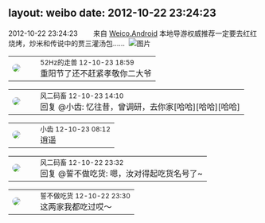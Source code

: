 layout: weibo
date: 2012-10-22 23:24:23
---
<meta name="referrer" content="no-referrer" />

2012-10-22 23:24:23  &nbsp;&nbsp;&nbsp;&nbsp;&nbsp;&nbsp; 来自 <a href="http://app.weibo.com/t/feed/l4RWD" rel="nofollow">Weico.Android</a>
本地导游权威推荐一定要去红红烧烤，炒米和传说中的贾三灌汤包……  ​​​
![图片](https://ww1.sinaimg.cn/large/6d2a6003jw1dy4eaadse8j.jpg)

<table style="width: 100%;">
  <tr>
    <td style="width: 40px;"><img style="border-radius:50%" src="https://tva4.sinaimg.cn/crop.0.0.180.180.50/8beaf773jw1e8qgp5bmzyj2050050aa8.jpg?KID=imgbed,tva&Expires=1624463464&ssig=gogH7x3Hj%2F"></td>
    <td colspan="2"><small>52Hz的走兽 12-10-23 18:59</small><br/>重阳节了还不赶紧孝敬你二大爷</td>
  </tr>
</table>

<table style="width: 100%;">
  <tr>
    <td style="width: 40px;"><img style="border-radius:50%" src="https://tva3.sinaimg.cn/crop.0.0.639.639.50/6d2a6003jw8f3idy69w2gj20hs0hrt9g.jpg?KID=imgbed,tva&Expires=1624463465&ssig=LUYfiFv7mO"></td>
    <td colspan="2"><small>风二码畜 12-10-23 14:10</small><br/>回复 @小齿: 忆往昔，曾调研，去你家[哈哈][哈哈][哈哈]</td>
  </tr>
</table>

<table style="width: 100%;">
  <tr>
    <td style="width: 40px;"><img style="border-radius:50%" src="https://tva3.sinaimg.cn/crop.0.0.480.480.50/4d4bc111jw8ejj3t36gwaj20dc0dc769.jpg?KID=imgbed,tva&Expires=1624463465&ssig=KzxJMiOZpu"></td>
    <td colspan="2"><small>小齿 12-10-23 08:12</small><br/>逍遥</td>
  </tr>
</table>

<table style="width: 100%;">
  <tr>
    <td style="width: 40px;"><img style="border-radius:50%" src="https://tva3.sinaimg.cn/crop.0.0.639.639.50/6d2a6003jw8f3idy69w2gj20hs0hrt9g.jpg?KID=imgbed,tva&Expires=1624463465&ssig=LUYfiFv7mO"></td>
    <td colspan="2"><small>风二码畜 12-10-22 23:32</small><br/>回复 @誓不做吃货: 嗯，汝对得起吃货名号了~</td>
  </tr>
</table>

<table style="width: 100%;">
  <tr>
    <td style="width: 40px;"><img style="border-radius:50%" src="https://tva1.sinaimg.cn/crop.0.0.640.640.50/86f7338fjw8edkav0whx0j20hs0hswfv.jpg?KID=imgbed,tva&Expires=1624463465&ssig=fyauiw4FE4"></td>
    <td colspan="2"><small>誓不做吃货 12-10-22 23:30</small><br/>这两家我都吃过哎～</td>
  </tr>
</table>
